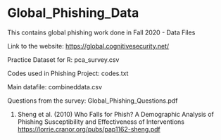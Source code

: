 # Global_Phishing_Data
This contains global phishing work done in Fall 2020 - Data Files 

Link to the website: https://global.cognitivesecurity.net/


Practice Dataset for R: pca_survey.csv

Codes used in Phishing Project: codes.txt

Main datafile: combineddata.csv

Questions from the survey: Global_Phishing_Questions.pdf



1) Sheng et al. (2010) Who Falls for Phish? A Demographic Analysis of Phishing Susceptibility and Effectiveness of Interventions​ https://lorrie.cranor.org/pubs/pap1162-sheng.pdf
